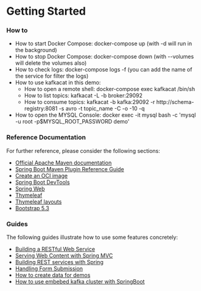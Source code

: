 # Getting Started

### How to
* How to start Docker Compose: docker-compose up (with -d will run in the background)
* How to stop Docker Compose: docker-compose down (with --volumes will delete the volumes also)
* How to check logs: docker-compose logs -f (you can add the name of the service for filter the logs)
* How to use kafkacat in this demo:
    * How to open a remote shell: docker-compose exec kafkacat /bin/sh
    * How to list topics: kafkacat -L -b broker:29092
    * How to consume topics: kafkacat -b kafka:29092 -r http://schema-registry:8081 -s avro -t topic_name -C -o -10 -q 
* How to open the MYSQL Console: docker exec -it mysql bash -c 'mysql -u root -p$MYSQL_ROOT_PASSWORD demo'

### Reference Documentation
For further reference, please consider the following sections:

* [Official Apache Maven documentation](https://maven.apache.org/guides/index.html)
* [Spring Boot Maven Plugin Reference Guide](https://docs.spring.io/spring-boot/docs/3.0.2/maven-plugin/reference/html/)
* [Create an OCI image](https://docs.spring.io/spring-boot/docs/3.0.2/maven-plugin/reference/html/#build-image)
* [Spring Boot DevTools](https://docs.spring.io/spring-boot/docs/3.0.2/reference/htmlsingle/#using.devtools)
* [Spring Web](https://docs.spring.io/spring-boot/docs/3.0.2/reference/htmlsingle/#web)
* [Thymeleaf](https://docs.spring.io/spring-boot/docs/3.0.2/reference/htmlsingle/#web.servlet.spring-mvc.template-engines)
* [Thymeleaf layouts](https://ultraq.github.io/thymeleaf-layout-dialect/processors/decorate/)
* [Bootstrap 5.3](https://getbootstrap.com/docs/5.3/getting-started/introduction/)

### Guides
The following guides illustrate how to use some features concretely:

* [Building a RESTful Web Service](https://spring.io/guides/gs/rest-service/)
* [Serving Web Content with Spring MVC](https://spring.io/guides/gs/serving-web-content/)
* [Building REST services with Spring](https://spring.io/guides/tutorials/rest/)
* [Handling Form Submission](https://spring.io/guides/gs/handling-form-submission/)
* [How to create data for demos](https://www.mockaroo.com/)
* [How to use embebed kafka cluster with SpringBoot](https://docs.spring.io/spring-kafka/docs/current/reference/html/#same-broker-multiple-tests)
